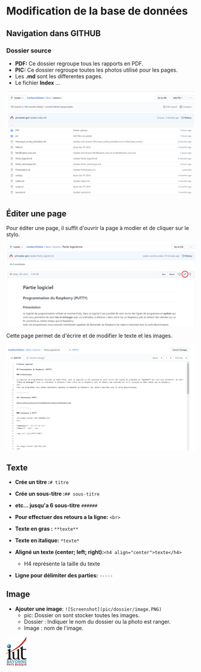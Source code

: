 # Modification de la base de données

## Navigation dans GITHUB

### Dossier source

  * **PDF:** Ce dossier regroupe tous les rapports en PDF.
  * **PIC:** Ce dossier regroupe toutes les photos utilisé pour les pages. 
  * Les **.md** sont les differentes pages.
  * Le fichier **Index** ...

![Screenshot](pic/Modification_tuto/Dossier_source.PNG)

## Éditer une page

Pour éditer une page, il suffit d'ouvrir la page à modier et de cliquer sur le stylo. 

![Screenshot](pic/Modification_tuto/editer_page.PNG)

Cette page permet de d'écrire et de modifier le texte et les images.

![Screenshot](pic/Modification_tuto/Page.PNG)


## Texte

* **Crée un titre :**``# titre``
* **Crée un sous-titre :**``## sous-titre``
* **etc... jusqu'a 6 sous-titre** ``######``
 

* **Pour effectuer des retours a la ligne:**  ``<br>``


* **Texte en gras :** ``**texte**``

* **Texte en italique:** ``*texte*``

* **Aligné un texte (center; left; right):**``<h4 align="center">texte</h4>``
  * H4 représente la taille du texte
 
 
* **Ligne pour délimiter des parties:** ``-----``


## Image

* **Ajouter une image**: ``![Screenshot](pic/dossier/image.PNG)``
   * pic: Dossier on sont stocker toutes les images.
   * Dossier : Indiquer le nom du dossier ou la photo est ranger. 
   * Image : nom de l'image.

![Screenshot](pic/logo_iut.png)
 
